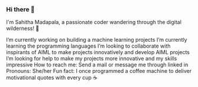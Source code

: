 ### Hi there 👋

I'm Sahitha Madapala, a passionate coder wandering through the digital wilderness! 🌿

 I’m currently working on building a machine learning projects
 I’m currently learning the programming languages
 I’m looking to collaborate with inspirants of AIML to make projects innovatively and develop AIML projects
 I’m looking for help to make my projects more innovative and my skills impressive
 How to reach me: Send a mail or message me through linked in
 Pronouns: She/her
 Fun fact: I once programmed a coffee machine to deliver motivational quotes with every cup ☕️
